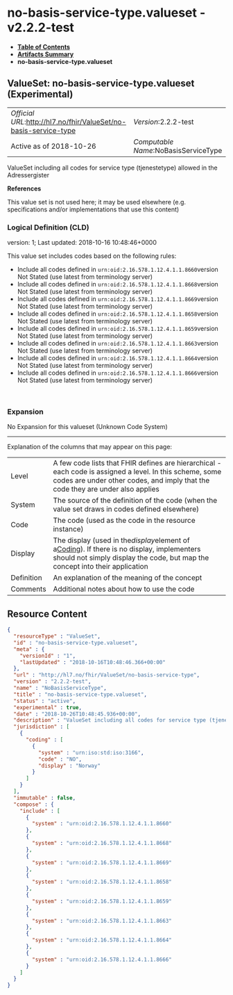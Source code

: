# no-basis-service-type.valueset - v2.2.2-test

* [**Table of Contents**](toc.md)
* [**Artifacts Summary**](artifacts.md)
* **no-basis-service-type.valueset**

## ValueSet: no-basis-service-type.valueset (Experimental) 

| | |
| :--- | :--- |
| *Official URL*:http://hl7.no/fhir/ValueSet/no-basis-service-type | *Version*:2.2.2-test |
| Active as of 2018-10-26 | *Computable Name*:NoBasisServiceType |

 
ValueSet including all codes for service type (tjenestetype) allowed in the Adressergister 

 **References** 

This value set is not used here; it may be used elsewhere (e.g. specifications and/or implementations that use this content)

### Logical Definition (CLD)

version: 1; Last updated: 2018-10-16 10:48:46+0000

This value set includes codes based on the following rules:

* Include all codes defined in `urn:oid:2.16.578.1.12.4.1.1.8660`version Not Stated (use latest from terminology server)
* Include all codes defined in `urn:oid:2.16.578.1.12.4.1.1.8668`version Not Stated (use latest from terminology server)
* Include all codes defined in `urn:oid:2.16.578.1.12.4.1.1.8669`version Not Stated (use latest from terminology server)
* Include all codes defined in `urn:oid:2.16.578.1.12.4.1.1.8658`version Not Stated (use latest from terminology server)
* Include all codes defined in `urn:oid:2.16.578.1.12.4.1.1.8659`version Not Stated (use latest from terminology server)
* Include all codes defined in `urn:oid:2.16.578.1.12.4.1.1.8663`version Not Stated (use latest from terminology server)
* Include all codes defined in `urn:oid:2.16.578.1.12.4.1.1.8664`version Not Stated (use latest from terminology server)
* Include all codes defined in `urn:oid:2.16.578.1.12.4.1.1.8666`version Not Stated (use latest from terminology server)

 

### Expansion

No Expansion for this valueset (Unknown Code System)

-------

 Explanation of the columns that may appear on this page: 

| | |
| :--- | :--- |
| Level | A few code lists that FHIR defines are hierarchical - each code is assigned a level. In this scheme, some codes are under other codes, and imply that the code they are under also applies |
| System | The source of the definition of the code (when the value set draws in codes defined elsewhere) |
| Code | The code (used as the code in the resource instance) |
| Display | The display (used in the*display*element of a[Coding](http://hl7.org/fhir/R4/datatypes.html#Coding)). If there is no display, implementers should not simply display the code, but map the concept into their application |
| Definition | An explanation of the meaning of the concept |
| Comments | Additional notes about how to use the code |



## Resource Content

```json
{
  "resourceType" : "ValueSet",
  "id" : "no-basis-service-type.valueset",
  "meta" : {
    "versionId" : "1",
    "lastUpdated" : "2018-10-16T10:48:46.366+00:00"
  },
  "url" : "http://hl7.no/fhir/ValueSet/no-basis-service-type",
  "version" : "2.2.2-test",
  "name" : "NoBasisServiceType",
  "title" : "no-basis-service-type.valueset",
  "status" : "active",
  "experimental" : true,
  "date" : "2018-10-26T10:48:45.936+00:00",
  "description" : "ValueSet including all codes for service type (tjenestetype) allowed in the Adressergister",
  "jurisdiction" : [
    {
      "coding" : [
        {
          "system" : "urn:iso:std:iso:3166",
          "code" : "NO",
          "display" : "Norway"
        }
      ]
    }
  ],
  "immutable" : false,
  "compose" : {
    "include" : [
      {
        "system" : "urn:oid:2.16.578.1.12.4.1.1.8660"
      },
      {
        "system" : "urn:oid:2.16.578.1.12.4.1.1.8668"
      },
      {
        "system" : "urn:oid:2.16.578.1.12.4.1.1.8669"
      },
      {
        "system" : "urn:oid:2.16.578.1.12.4.1.1.8658"
      },
      {
        "system" : "urn:oid:2.16.578.1.12.4.1.1.8659"
      },
      {
        "system" : "urn:oid:2.16.578.1.12.4.1.1.8663"
      },
      {
        "system" : "urn:oid:2.16.578.1.12.4.1.1.8664"
      },
      {
        "system" : "urn:oid:2.16.578.1.12.4.1.1.8666"
      }
    ]
  }
}

```
